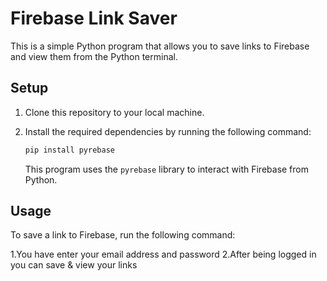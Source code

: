 
# Firebase Link Saver

This is a simple Python program that allows you to save links to Firebase and view them from the Python terminal.

## Setup

1. Clone this repository to your local machine.
2. Install the required dependencies by running the following command:

   ```sh
   pip install pyrebase
   ```
   
   This program uses the `pyrebase` library to interact with Firebase from Python.
   
## Usage

To save a link to Firebase, run the following command:

1.You have enter your email address and password
2.After being logged in you can save & view your links
